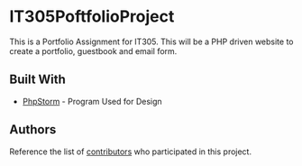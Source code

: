 # IT305PoftfolioProject
This is a Portfolio Assignment for IT305. This will be a PHP driven website to create a portfolio, guestbook and email form.

## Built With
* [PhpStorm](https://www.jetbrains.com/phpstorm/download/#section=windows) - Program Used for Design

## Authors 
Reference the list of [contributors](https://github.com/woodrdk/IT305PortfolioProject/graphs/contributors) who participated in this project.


